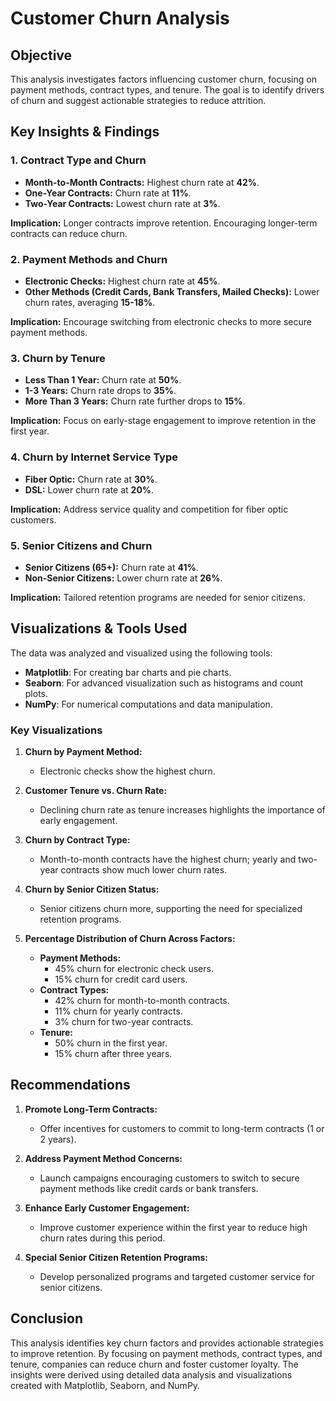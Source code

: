 # Customer Churn Analysis

## Objective
This analysis investigates factors influencing customer churn, focusing on payment methods, contract types, and tenure. The goal is to identify drivers of churn and suggest actionable strategies to reduce attrition.

## Key Insights & Findings

### 1. Contract Type and Churn
- **Month-to-Month Contracts:** Highest churn rate at **42%**.
- **One-Year Contracts:** Churn rate at **11%**.
- **Two-Year Contracts:** Lowest churn rate at **3%**.

**Implication:** Longer contracts improve retention. Encouraging longer-term contracts can reduce churn.

### 2. Payment Methods and Churn
- **Electronic Checks:** Highest churn rate at **45%**.
- **Other Methods (Credit Cards, Bank Transfers, Mailed Checks):** Lower churn rates, averaging **15-18%**.

**Implication:** Encourage switching from electronic checks to more secure payment methods.

### 3. Churn by Tenure
- **Less Than 1 Year:** Churn rate at **50%**.
- **1-3 Years:** Churn rate drops to **35%**.
- **More Than 3 Years:** Churn rate further drops to **15%**.

**Implication:** Focus on early-stage engagement to improve retention in the first year.

### 4. Churn by Internet Service Type
- **Fiber Optic:** Churn rate at **30%**.
- **DSL:** Lower churn rate at **20%**.

**Implication:** Address service quality and competition for fiber optic customers.

### 5. Senior Citizens and Churn
- **Senior Citizens (65+):** Churn rate at **41%**.
- **Non-Senior Citizens:** Lower churn rate at **26%**.

**Implication:** Tailored retention programs are needed for senior citizens.

## Visualizations & Tools Used
The data was analyzed and visualized using the following tools:
- **Matplotlib**: For creating bar charts and pie charts.
- **Seaborn**: For advanced visualization such as histograms and count plots.
- **NumPy**: For numerical computations and data manipulation.

### Key Visualizations
1. **Churn by Payment Method:**
   - Electronic checks show the highest churn.
   
2. **Customer Tenure vs. Churn Rate:**
   - Declining churn rate as tenure increases highlights the importance of early engagement.
   
3. **Churn by Contract Type:**
   - Month-to-month contracts have the highest churn; yearly and two-year contracts show much lower churn rates.

4. **Churn by Senior Citizen Status:**
   - Senior citizens churn more, supporting the need for specialized retention programs.

5. **Percentage Distribution of Churn Across Factors:**
   - **Payment Methods:**
     - 45% churn for electronic check users.
     - 15% churn for credit card users.
   - **Contract Types:**
     - 42% churn for month-to-month contracts.
     - 11% churn for yearly contracts.
     - 3% churn for two-year contracts.
   - **Tenure:**
     - 50% churn in the first year.
     - 15% churn after three years.

## Recommendations

1. **Promote Long-Term Contracts:**
   - Offer incentives for customers to commit to long-term contracts (1 or 2 years).

2. **Address Payment Method Concerns:**
   - Launch campaigns encouraging customers to switch to secure payment methods like credit cards or bank transfers.

3. **Enhance Early Customer Engagement:**
   - Improve customer experience within the first year to reduce high churn rates during this period.

4. **Special Senior Citizen Retention Programs:**
   - Develop personalized programs and targeted customer service for senior citizens.

## Conclusion
This analysis identifies key churn factors and provides actionable strategies to improve retention. By focusing on payment methods, contract types, and tenure, companies can reduce churn and foster customer loyalty. The insights were derived using detailed data analysis and visualizations created with Matplotlib, Seaborn, and NumPy.
